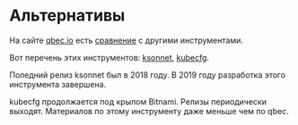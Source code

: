 # Альтернативы
На сайте [qbec.io](https://qbec.io) есть [сравнение](https://qbec.io/comparison-with-other-tools/) с другими инструментами.

Вот перечень этих инструментов: [ksonnet](https://github.com/ksonnet/ksonnet), [kubecfg](https://github.com/bitnami/kubecfg).

Поледний релиз ksonnet был в 2018 году. В 2019 году разработка этого инструмента завершена.

kubecfg продолжается под крылом Bitnami. Релизы периодически выходят. Материалов по этому инструменту даже меньше чем по qbec.
